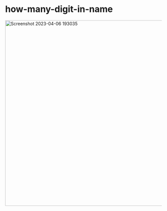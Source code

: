# how-many-digit-in-name


<img width="595" alt="Screenshot 2023-04-06 193035" src="https://user-images.githubusercontent.com/65957472/230400931-96f140e3-4ff4-4e1a-9208-5df40eeed11f.png">
